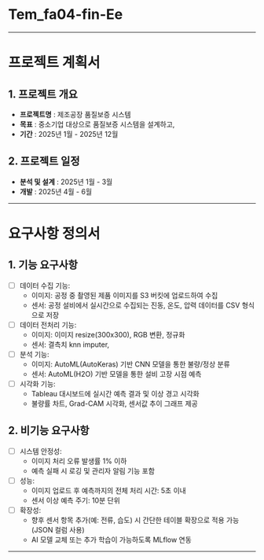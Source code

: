 # Tem_fa04-fin-Ee 
---------------------------------------

# 프로젝트 계획서

## 1. 프로젝트 개요
- **프로젝트명** : 제조공장 품질보증 시스템
- **목표** : 중소기업 대상으로 품질보증 시스템을 설계하고, 
- **기간** : 2025년 1월 - 2025년 12월

## 2. 프로젝트 일정
- **분석 및 설계** : 2025년 1월 - 3월
- **개발** : 2025년 4월 - 6월
   
---------------------------------------

# 요구사항 정의서

## 1. 기능 요구사항
- [ ] 데이터 수집 기능:
  - 이미지: 공정 중 촬영된 제품 이미지를 S3 버킷에 업로드하여 수집
  - 센서: 공정 설비에서 실시간으로 수집되는 진동, 온도, 압력 데이터를 CSV 형식으로 저장
- [ ] 데이터 전처리 기능:
  - 이미지: 이미지 resize(300x300), RGB 변환, 정규화
  - 센서: 결측치 knn imputer, 
- [ ] 분석 기능:
  - 이미지: AutoML(AutoKeras) 기반 CNN 모델을 통한 불량/정상 분류
  - 센서: AutoML(H2O) 기반 모델을 통한 설비 고장 시점 예측
- [ ] 시각화 기능:
  - Tableau 대시보드에 실시간 예측 결과 및 이상 경고 시각화
  - 불량률 차트, Grad-CAM 시각화, 센서값 추이 그래프 제공

## 2. 비기능 요구사항
- [ ] 시스템 안정성:
  - 이미지 처리 오류 발생률 1% 이하
  - 예측 실패 시 로깅 및 관리자 알림 기능 포함
- [ ] 성능:
  - 이미지 업로드 후 예측까지의 전체 처리 시간: 5초 이내
  - 센서 이상 예측 주기: 10분 단위
- [ ] 확장성:
  - 향후 센서 항목 추가(예: 전류, 습도) 시 간단한 테이블 확장으로 적용 가능(JSON 컬럼 사용)
  - AI 모델 교체 또는 추가 학습이 가능하도록 MLflow 연동
 
----------------------------------------

